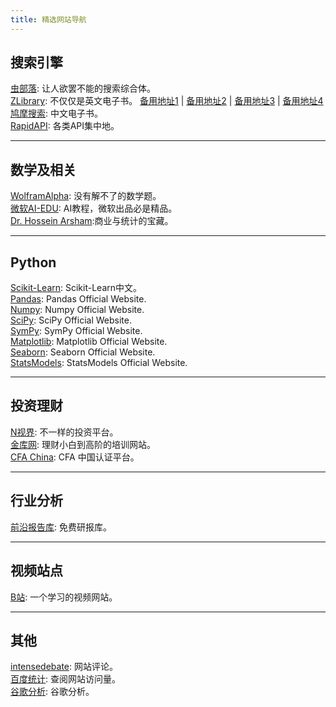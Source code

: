 ```yaml
---
title: 精选网站导航
---
```


## 搜索引擎
[虫部落](https://search.chongbuluo.com/): 让人欲罢不能的搜索综合体。<br>
[ZLibrary](https://z-lib.org/): 不仅仅是英文电子书。
[备用地址1](https://b-ok.global/) | [备用地址2](https://booksc.org/) | [备用地址3](https://booksc.xyz/) | [备用地址4](https://b-ok.cc/)<br>
[鸠摩搜索](https://www.jiumodiary.com/): 中文电子书。<br>
[RapidAPI](https://rapidapi.com/): 各类API集中地。<br>

---
## 数学及相关
[WolframAlpha](https://www.wolframalpha.com/): 没有解不了的数学题。<br>
[微软AI-EDU](https://github.com/microsoft/ai-edu/): AI教程，微软出品必是精品。<br>
[Dr. Hossein Arsham](https://home.ubalt.edu/ntsbarsh/Business-stat/home.html):商业与统计的宝藏。<br>

---
## Python
[Scikit-Learn](http://www.scikitlearn.com.cn/): Scikit-Learn中文。<br>
[Pandas](https://pandas.pydata.org/): Pandas Official Website.<br>
[Numpy](https://numpy.org/doc/): Numpy Official Website.<br>
[SciPy](https://docs.scipy.org/): SciPy Official Website.<br>
[SymPy](https://docs.sympy.org/latest/index.html): SymPy Official Website.<br>
[Matplotlib](https://matplotlib.org/): Matplotlib Official Website.<br>
[Seaborn](http://seaborn.pydata.org/): Seaborn Official Website.<br>
[StatsModels](https://www.statsmodels.org/stable/index.html): StatsModels Official Website.<br>


---
## 投资理财
[N视界](http://n-sight.com.cn): 不一样的投资平台。<br>
[金库网](https://www.jinku.com): 理财小白到高阶的培训网站。<br>
[CFA China](https://cfp.fpsbchina.cn): CFA 中国认证平台。<br>

---
## 行业分析
[前沿报告库](https://wk.askci.com/): 免费研报库。<br>

---
## 视频站点
[B站](https://www.bilibili.com): 一个学习的视频网站。<br>

---
## 其他
[intensedebate](https://www.intensedebate.com): 网站评论。<br>
[百度统计](https://tongji.baidu.com): 查阅网站访问量。<br>
[谷歌分析](https://analytics.google.com/analytics/web/): 谷歌分析。<br>